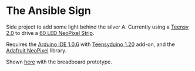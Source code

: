 The Ansible Sign
================

Side project to add some light behind the silver A.  Currently using a
[Teensy 2.0](http://www.pjrc.com/teensy/index.html) to drive a
[60 LED NeoPixel Strip](http://www.adafruit.com/products/1461).

Requires the [Arduino IDE 1.0.6](http://arduino.cc/en/Main/Software#toc1) with
[Teensyduino 1.20](http://www.pjrc.com/teensy/td_download.html) add-on, and
the [Adafruit NeoPixel](https://github.com/adafruit/Adafruit_NeoPixel) library.

Shown [here](https://www.youtube.com/watch?v=kexz8Hs6eN4) with the breadboard
prototype.

